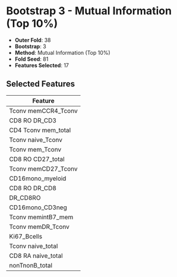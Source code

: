 # Bootstrap 3 - Mutual Information (Top 10%)

- **Outer Fold**: 38
- **Bootstrap**: 3
- **Method**: Mutual Information (Top 10%)
- **Fold Seed**: 81
- **Features Selected**: 17

## Selected Features

| Feature |
|---------|
| Tconv memCCR4_Tconv |
| CD8 RO DR_CD3 |
| CD4 Tconv mem_total |
| Tconv naive_Tconv |
| Tconv mem_Tconv |
| CD8 RO CD27_total |
| Tconv memCD27_Tconv |
| CD16mono_myeloid |
| CD8 RO DR_CD8 |
| DR_CD8RO |
| CD16mono_CD3neg |
| Tconv memintB7_mem |
| Tconv memDR_Tconv |
| Ki67_Bcells |
| Tconv naive_total |
| CD8 RA naive_total |
| nonTnonB_total |
